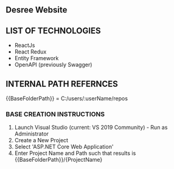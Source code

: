 ﻿## Desree Website

## LIST OF TECHNOLOGIES
* ReactJs
* React Redux
* Entity Framework
* OpenAPI (previously Swagger)

## INTERNAL PATH REFERNCES
{{BaseFolderPath}} = C:/users/:userName/repos

### BASE CREATION INSTRUCTIONS ###
1. Launch Visual Studio (current: VS 2019 Community) - Run as Administrator
2. Create a New Project
3. Select 'ASP.NET Core Web Application'
4. Enter Project Name and Path such that results is {{BaseFolderPath}}/{ProjectName}
